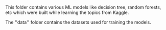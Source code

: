 This folder contains various ML models like decision tree, random forests, etc which were built while learning the topics from Kaggle.

The ''data'' folder contains the datasets used for training the models.
